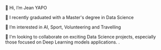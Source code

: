 👋 Hi, I’m Jean YAPO

🌱 I recently graduated with a Master's degree in Data Science

👀 I’m interested in AI, Sport, Volunteering and Travelling

💞️ I'm looking to collaborate on exciting Data Science projects, especially those focused on Deep Learning models applications.
.
